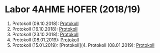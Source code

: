 # Labor 4AHME HOFER (2018/19)
  
1. Protokoll (09.10.2018):
  [Protokoll](https://github.com/HTLMechatronics/m15-la1-sx/blob/hoflam15/protokoll_g1_hoflam15_09_10_2018.md)
2. Protokoll (16.10.2018):
  [Protokoll](https://github.com/HTLMechatronics/m15-la1-sx/blob/hoflam15/protokoll_g1_hoflam15_16_10_2018.md)
3. Protokoll (23.10.2018):
  [Protokoll](https://github.com/HTLMechatronics/m15-la1-sx/blob/hoflam15/protokoll_g1_hoflam15_23_10_2018.md)
4. Protokoll (08.01.2019):
  [Protokoll](https://github.com/HTLMechatronics/m15-la1-sx/blob/hoflam15/protokoll_g1_hoflam15_08_01_2019.md)
5. Protokoll (15.01.2019):
  [Protokoll](4. Protokoll (08.01.2019):
  [Protokoll](https://github.com/HTLMechatronics/m15-la1-sx/blob/hoflam15/protokoll_g1_hoflam15_08_01_2019.md)
